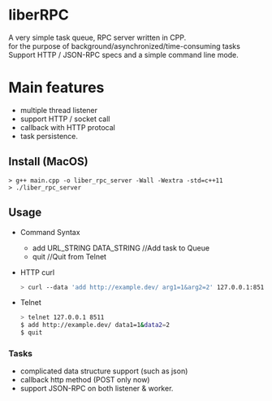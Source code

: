 # liberRPC
A very simple task queue, RPC server written in CPP.<BR>
for the purpose of background/asynchronized/time-consuming tasks<BR>
Support HTTP / JSON-RPC specs and a simple command line mode.

# Main features
* multiple thread listener
* support HTTP / socket call
* callback with HTTP protocal
* task persistence.

## Install (MacOS)
```
> g++ main.cpp -o liber_rpc_server -Wall -Wextra -std=c++11
> ./liber_rpc_server
```

## Usage

* Command Syntax
  * add URL_STRING DATA_STRING
  //Add task to Queue
  * quit
  //Quit from Telnet
  
* HTTP curl 
  ```Bash
  > curl --data 'add http://example.dev/ arg1=1&arg2=2' 127.0.0.1:8511
  ```

* Telnet 
  ```Bash
  > telnet 127.0.0.1 8511
  $ add http://example.dev/ data1=1&data2=2
  $ quit
  ```

### Tasks

* complicated data structure support (such as json)
* callback http method (POST only now)
* support JSON-RPC on both listener & worker.
